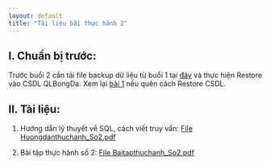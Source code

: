 ```yaml
---
layout: default
title: "Tài liệu bài thực hành 2"
---
```


## I. Chuẩn bị trước:

Trước buổi 2 cần tải file backup dữ liệu từ buổi 1 tại [đây](/assets/course-materials/BaiThucHanh_2019/Buoi2_ThaoTacCSDL/QLBongDa.bak) và thực hiện Restore vào CSDL QLBongDa. Xem lại [bài 1](/bai1) nếu quên cách Restore CSDL.

## II. Tài liệu:
    
1. Hướng dẫn lý thuyết về SQL, cách viết truy vấn:
    [File Huongdanthuchanh_So2.pdf](/assets/course-materials/BaiThucHanh_2019/Buoi2_ThaoTacCSDL/Huongdanthuchanh_So2.pdf)

2. Bài tập thực hành số 2:
    [File Baitapthuchanh_So2.pdf](/assets/course-materials/BaiThucHanh_2019/Buoi2_ThaoTacCSDL/Baitapthuchanh_So2.pdf)
